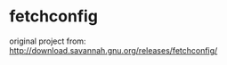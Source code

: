 fetchconfig
===========

original project from: http://download.savannah.gnu.org/releases/fetchconfig/
